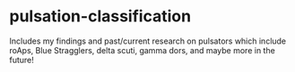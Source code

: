 # pulsation-classification
Includes my findings and past/current research on pulsators which include roAps, Blue Stragglers, delta scuti, gamma dors, and maybe more in the future!
